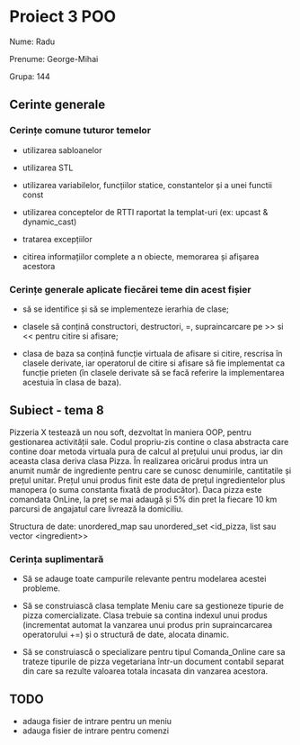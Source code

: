 # Proiect 3 POO

Nume: Radu

Prenume: George-Mihai

Grupa: 144

## Cerinte generale

### Cerințe comune tuturor temelor

- utilizarea sabloanelor

- utilizarea STL

- utilizarea variabilelor, funcțiilor statice, constantelor și a unei functii const

- utilizarea conceptelor de RTTI raportat la templat-uri (ex: upcast & dynamic_cast)

- tratarea excepțiilor

- citirea informațiilor complete a n obiecte, memorarea și afișarea acestora

### Cerințe generale aplicate fiecărei teme din acest fișier

- să se identifice și să se implementeze ierarhia de clase;

- clasele să conțină constructori, destructori, =, supraincarcare pe >> si <<
pentru citire si afisare;

- clasa de baza sa conțină funcție virtuala de afisare si citire, rescrisa în
clasele derivate, iar operatorul de citire si afisare să fie implementat ca
funcție prieten (în clasele derivate să se facă referire la implementarea
acestuia în clasa de baza).

## Subiect - tema 8

Pizzeria X testează un nou soft, dezvoltat în maniera OOP, pentru gestionarea
activității sale. Codul propriu-zis contine o clasa abstracta care contine doar
metoda virtuala pura de calcul al prețului unui produs, iar din aceasta clasa
deriva clasa Pizza. În realizarea oricărui produs intra un anumit număr de
ingrediente pentru care se cunosc denumirile, cantitatile și prețul unitar.
Prețul unui produs finit este data de prețul ingredientelor plus manopera (o
suma constanta fixată de producător). Daca pizza este comandata OnLine, la preț
se mai adaugă și 5% din pret la fiecare 10 km parcursi de angajatul care
livrează la domiciliu.

Structura de date: unordered_map sau unordered_set
<id_pizza, list sau vector \<ingredient>>

### Cerința suplimentară

- Să se adauge toate campurile relevante pentru modelarea acestei probleme.

- Să se construiască clasa template Meniu care sa gestioneze tipurie de pizza
comercializate. Clasa trebuie sa contina indexul unui produs (incrementat
automat la vanzarea unui produs  prin supraincarcarea operatorului +=) și o
structură de date, alocata dinamic.

- Să se construiască o specializare pentru tipul Comanda_Online care sa trateze
tipurile de pizza vegetariana într-un document contabil separat din care sa
rezulte valoarea totala incasata din vanzarea acestora.

## TODO

- adauga fisier de intrare pentru un meniu
- adauga fisier de intrare pentru comenzi
